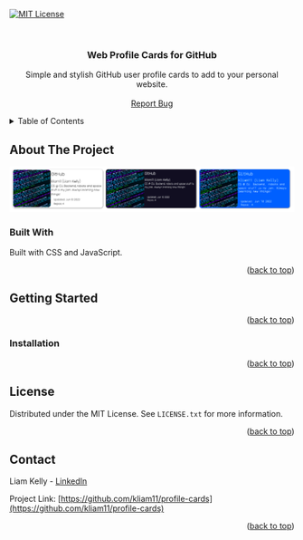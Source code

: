 <div id="top"></div>

<!-- PROJECT SHIELDS -->
<!--
*** I'm using markdown "reference style" links for readability.
*** Reference links are enclosed in brackets [ ] instead of parentheses ( ).
*** See the bottom of this document for the declaration of the reference variables
*** for contributors-url, forks-url, etc. This is an optional, concise syntax you may use.
*** https://www.markdownguide.org/basic-syntax/#reference-style-links
-->
[![MIT License][license-shield]][license-url]



<!-- PROJECT LOGO -->
<br />
<div align="center">

<h3 align="center">Web Profile Cards for GitHub</h3>

  <p align="center">
    Simple and stylish GitHub user profile cards to add to your personal website. 
    <br />
    <br />
    <a href="https://github.com/kliam11/profile-cards/issues">Report Bug</a>
  </p>
</div>



<!-- TABLE OF CONTENTS -->
<details>
  <summary>Table of Contents</summary>
  <ol>
    <li>
      <a href="#about-the-project">About The Project</a>
      <ul>
        <li><a href="#built-with">Built With</a></li>
      </ul>
    </li>
    <li>
      <a href="#getting-started">Getting Started</a>
      <ul>
        <li><a href="#installation">Installation</a></li>
      </ul>
    </li>
    <li><a href="#license">License</a></li>
    <li><a href="#contact">Contact</a></li>
  </ol>
</details>



<!-- ABOUT THE PROJECT -->
## About The Project

![profile-cards Screen Shot][product-screenshot]

### Built With

Built with CSS and JavaScript. 

<p align="right">(<a href="#top">back to top</a>)</p>



<!-- GETTING STARTED -->
## Getting Started

<p align="right">(<a href="#top">back to top</a>)</p>


### Installation

<p align="right">(<a href="#top">back to top</a>)</p>    


<!-- LICENSE -->
## License

Distributed under the MIT License. See `LICENSE.txt` for more information.

<p align="right">(<a href="#top">back to top</a>)</p>



<!-- CONTACT -->
## Contact

Liam Kelly - [LinkedIn][linkedin-url]

Project Link: [https://github.com/kliam11/profile-cards](https://github.com/kliam11/profile-cards)

<p align="right">(<a href="#top">back to top</a>)</p>


<!-- MARKDOWN LINKS & IMAGES -->
<!-- https://www.markdownguide.org/basic-syntax/#reference-style-links -->
[license-shield]: https://camo.githubusercontent.com/111148992d0253f8d5e36b62087d48a9eabb1d7244b2b7316214f47d5c9a8781/68747470733a2f2f696d672e736869656c64732e696f2f6769746875622f6c6963656e73652f6f74686e65696c647265772f426573742d524541444d452d54656d706c6174652e7376673f7374796c653d666f722d7468652d6261646765
[license-url]: https://github.com/kliam11/profile-cards/blob/main/LICENSE
[linkedin-shield]: https://img.shields.io/badge/-LinkedIn-black.svg?style=for-the-badge&logo=linkedin&colorB=555
[linkedin-url]: https://linkedin.com/in/liamakelly
[product-screenshot]: example.png
